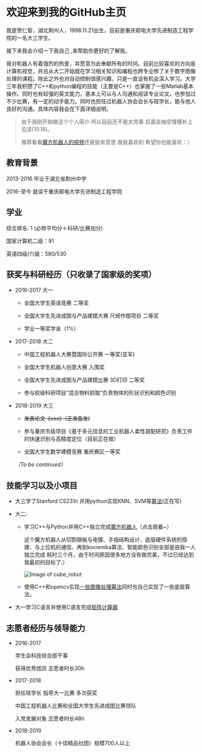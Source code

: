 # 欢迎来到我的GitHub主页 

我是贺仁智，湖北荆州人，1998.11.21出生，目前是重庆邮电大学先进制造工程学院的一名大三学生。

接下来我会介绍一下我自己 ,来帮助你更好的了解我。

我对机器人有着强烈的热爱，并愿意为此奉献所有的时间。目前比较喜欢的方向是计算机视觉，并且从大二开始就在学习相关知识和编程也跨专业修了关于数字图像处理的课程。除此之外也对自动控制很感兴趣，只是一直没有机会深入学习。大学三年我积攒了C++和python编程的技能（主要是C++）也掌握了一些Matlab基本操作。同时也有较强的英文能力，基本上可以与人沟通和阅读专业论文。也参加过不少比赛，有一定的动手能力。同时也担任过机器人协会会长与班学长，能与他人良好的沟通。具体内容我会在下面详细说明。

> 由于我刚开始做这个个人简介 所以目前还不是太完善 后面会抽空慢慢补上 见谅(10.16)。 
>
> 推荐看看[魔方机器人的视频](http://www.bilibili.com/video/av33816219?share_medium=android&share_source=copy_link&bbid=062C94C7-71EB-4C64-B933-F3DBE0F89912101704infoc&ts=1539494189856
)还是挺有意思 我挺喜欢的 希望你也能喜欢：）


## 教育背景 
2013-2016 毕业于湖北省荆州中学

2016-至今     就读于重庆邮电大学先进制造工程学院

## 学业
综合排名: 1 (必修平均分＋科研/比赛加分)

国家计算机二级：91

英语四级/六级：580/530

## 获奖与科研经历（只收录了国家级的奖项）

* 2016-2017 大一

  * 全国大学生英语竞赛 二等奖

  * 全国大学生先进成图与产品建模大赛 尺规作图项目 二等奖
  
  * 学业一等奖学金（1%）
  
* 2017-2018 大二

  * 中国工程机器人大赛暨国际公开赛 一等奖(亚军)

  * 全国大学生机器人创意大赛 入围奖

  * 全国大学生先进成图与产品建模比赛 3D打印 二等奖

  * 参与校级科研项目“混合物料抓取”负责物体的形状识别和颜色识别

* 2018-2019 大三

  * ~~发表论文《xxx》（正准备发)~~
  
  * 参与重庆市级项目《基于多元信息的工业机器人柔性装配研究》负责工件的快速识别与高精度定位（目前正在做）
  
  * 全国大学生数学建模竞赛 重庆赛区一等奖
  
  *（To be continued）*
  
## 技能学习以及小项目

* 大三学了Stanford CS231n 并用python实现KNN、SVM等[算法](https://github.com/cubhe/CS231n)(正在写)
  
* 大二:
  * 学习C++与Python并用C++独立完成[魔方机器人](http://www.bilibili.com/video/av33816219?share_medium=android&share_source=copy_link&bbid=062C94C7-71EB-4C64-B933-F3DBE0F89912101704infoc&ts=1539494189856
)（点击观看~）
  
    这个魔方机器人从切割钢板与电镀、手指结构设计、底层硬件系统的搭建、与上位机的通信、再到kociemba算法、智能颜色识别全部是由我一人独立完成
    耗时三个月，由于时间原因很多地方没有做完美，不过已经达到我最初的目标了:）
    
    ![Image of cube_robot]( cubhe.github.com/cube_robot.jpg  )
  
  * 使用C++和opencv实现[一些图像处理算法](https://github.com/cubhe/OpenCV)同时也自己实现了一些底层算法。
  
    
* 大一学习C语言并使用C语言完成[矩阵计算器](https://github.com/cubhe/Matrix_Computation.)

## 志愿者经历与领导能力

* 2016-2017

  学生会科技综合部干事

  获得优秀团员  志愿者时长30h

* 2017-2018 

  担任班学长 指导大一比赛 多次获奖

  中国工程机器人比赛和全国大学生先进成图比赛领队

  入党发展对象 志愿者时长48h

* 2018-2019

  机器人协会会长（十佳精品社团）规模700人以上
